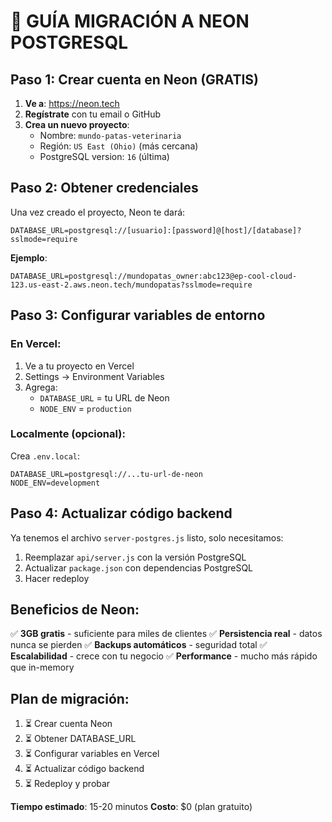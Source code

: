 # 🚀 GUÍA MIGRACIÓN A NEON POSTGRESQL

## Paso 1: Crear cuenta en Neon (GRATIS)

1. **Ve a**: https://neon.tech
2. **Regístrate** con tu email o GitHub
3. **Crea un nuevo proyecto**:
   - Nombre: `mundo-patas-veterinaria`
   - Región: `US East (Ohio)` (más cercana)
   - PostgreSQL version: `16` (última)

## Paso 2: Obtener credenciales

Una vez creado el proyecto, Neon te dará:

```
DATABASE_URL=postgresql://[usuario]:[password]@[host]/[database]?sslmode=require
```

**Ejemplo**:
```
DATABASE_URL=postgresql://mundopatas_owner:abc123@ep-cool-cloud-123.us-east-2.aws.neon.tech/mundopatas?sslmode=require
```

## Paso 3: Configurar variables de entorno

### En Vercel:
1. Ve a tu proyecto en Vercel
2. Settings → Environment Variables
3. Agrega:
   - `DATABASE_URL` = tu URL de Neon
   - `NODE_ENV` = `production`

### Localmente (opcional):
Crea `.env.local`:
```
DATABASE_URL=postgresql://...tu-url-de-neon
NODE_ENV=development
```

## Paso 4: Actualizar código backend

Ya tenemos el archivo `server-postgres.js` listo, solo necesitamos:
1. Reemplazar `api/server.js` con la versión PostgreSQL
2. Actualizar `package.json` con dependencias PostgreSQL
3. Hacer redeploy

## Beneficios de Neon:

✅ **3GB gratis** - suficiente para miles de clientes
✅ **Persistencia real** - datos nunca se pierden
✅ **Backups automáticos** - seguridad total
✅ **Escalabilidad** - crece con tu negocio
✅ **Performance** - mucho más rápido que in-memory

## Plan de migración:

1. ⏳ Crear cuenta Neon
2. ⏳ Obtener DATABASE_URL
3. ⏳ Configurar variables en Vercel
4. ⏳ Actualizar código backend
5. ⏳ Redeploy y probar

**Tiempo estimado**: 15-20 minutos
**Costo**: $0 (plan gratuito)
